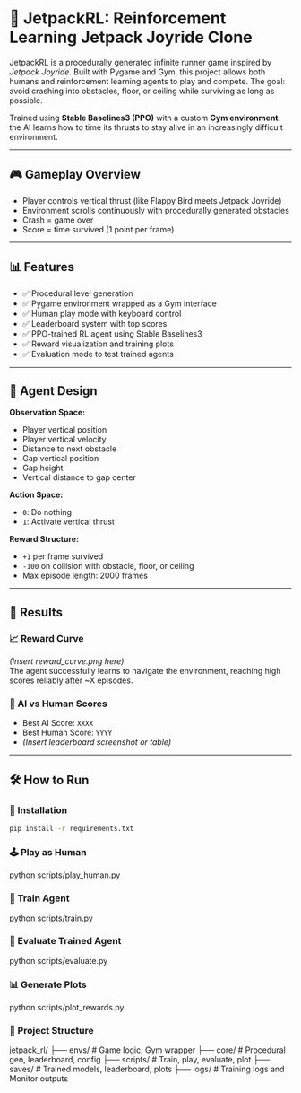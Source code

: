 # 🚀 JetpackRL: Reinforcement Learning Jetpack Joyride Clone

JetpackRL is a procedurally generated infinite runner game inspired by *Jetpack Joyride*. Built with Pygame and Gym, this project allows both humans and reinforcement learning agents to play and compete. The goal: avoid crashing into obstacles, floor, or ceiling while surviving as long as possible.

Trained using **Stable Baselines3 (PPO)** with a custom **Gym environment**, the AI learns how to time its thrusts to stay alive in an increasingly difficult environment.

---

## 🎮 Gameplay Overview

- Player controls vertical thrust (like Flappy Bird meets Jetpack Joyride)
- Environment scrolls continuously with procedurally generated obstacles
- Crash = game over
- Score = time survived (1 point per frame)

---


## 📊 Features

- ✅ Procedural level generation
- ✅ Pygame environment wrapped as a Gym interface
- ✅ Human play mode with keyboard control
- ✅ Leaderboard system with top scores
- ✅ PPO-trained RL agent using Stable Baselines3
- ✅ Reward visualization and training plots
- ✅ Evaluation mode to test trained agents

---

## 🧠 Agent Design

**Observation Space:**
- Player vertical position
- Player vertical velocity
- Distance to next obstacle
- Gap vertical position
- Gap height
- Vertical distance to gap center

**Action Space:**
- `0`: Do nothing
- `1`: Activate vertical thrust

**Reward Structure:**
- `+1` per frame survived
- `-100` on collision with obstacle, floor, or ceiling
- Max episode length: 2000 frames

---


## 🏁 Results

### 📈 Reward Curve
*(Insert reward_curve.png here)*  
The agent successfully learns to navigate the environment, reaching high scores reliably after ~X episodes.

### 🤖 AI vs Human Scores
- Best AI Score: `XXXX`
- Best Human Score: `YYYY`
- *(Insert leaderboard screenshot or table)*

---

## 🛠️ How to Run

### 🔧 Installation
```bash
pip install -r requirements.txt
```

### 🕹️ Play as Human
python scripts/play_human.py

### 🤖 Train Agent
python scripts/train.py

### 🧪 Evaluate Trained Agent
python scripts/evaluate.py

### 📊 Generate Plots
python scripts/plot_rewards.py

### 📂 Project Structure

jetpack_rl/
├── envs/                  # Game logic, Gym wrapper
├── core/                  # Procedural gen, leaderboard, config
├── scripts/               # Train, play, evaluate, plot
├── saves/                 # Trained models, leaderboard, plots
├── logs/                  # Training logs and Monitor outputs

